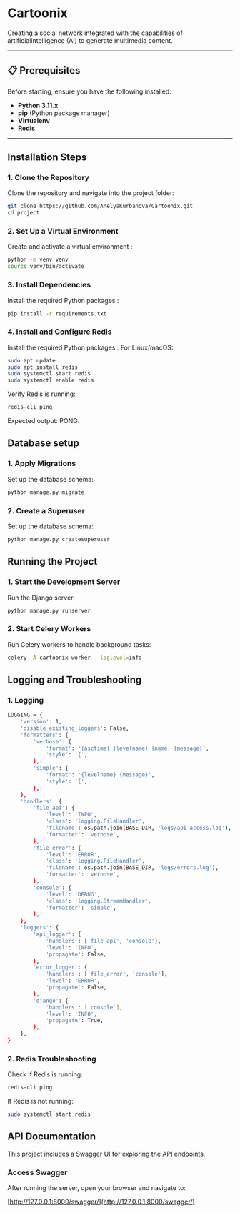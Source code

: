 # **Cartoonix**

Сreating a social network integrated with the capabilities of artificialintelligence (AI) to generate multimedia content.


---

## **📋 Prerequisites**

Before starting, ensure you have the following installed:
-  **Python 3.11.x**
-  **pip** (Python package manager)
-  **Virtualenv**
-  **Redis**

---

## **Installation Steps**

### **1. Clone the Repository**
Clone the repository and navigate into the project folder:
```bash
git clone https://github.com/AnelyaKurbanova/Cartoonix.git
cd project
```

### **2. Set Up a Virtual Environment**
Create and activate a virtual environment :
```bash
python -m venv venv
source venv/bin/activate
```

### **3. Install Dependencies**
Install the required Python packages :
```bash
pip install -r requirements.txt
```


### **4. Install and Configure Redis**
Install the required Python packages :
For Linux/macOS:
```bash
sudo apt update
sudo apt install redis
sudo systemctl start redis
sudo systemctl enable redis
```
Verify Redis is running:
```bash
redis-cli ping
```

Expected output: PONG.


## **Database setup**
### **1. Apply Migrations**
Set up the database schema:
```bash
python manage.py migrate
```

### **2. Create a Superuser**
Set up the database schema:
```bash
python manage.py createsuperuser
```


## **Running the Project**

### **1. Start the Development Server**
Run the Django server:
```bash
python manage.py runserver
```

### **2.  Start Celery Workers**
Run Celery workers to handle background tasks:
```bash
celery -A cartoonix worker --loglevel=info
```




## **Logging and Troubleshooting**
### **1. Logging**

```bash
LOGGING = {
    'version': 1,
    'disable_existing_loggers': False,
    'formatters': {
        'verbose': {
            'format': '{asctime} {levelname} {name} {message}',
            'style': '{',
        },
        'simple': {
            'format': '{levelname} {message}',
            'style': '{',
        },
    },
    'handlers': {
        'file_api': {
            'level': 'INFO',
            'class': 'logging.FileHandler',
            'filename': os.path.join(BASE_DIR, 'logs/api_access.log'),
            'formatter': 'verbose',
        },
        'file_error': {
            'level': 'ERROR',
            'class': 'logging.FileHandler',
            'filename': os.path.join(BASE_DIR, 'logs/errors.log'),
            'formatter': 'verbose',
        },
        'console': {
            'level': 'DEBUG',
            'class': 'logging.StreamHandler',
            'formatter': 'simple',
        },
    },
    'loggers': {
        'api_logger': {
            'handlers': ['file_api', 'console'],
            'level': 'INFO',
            'propagate': False,
        },
        'error_logger': {
            'handlers': ['file_error', 'console'],
            'level': 'ERROR',
            'propagate': False,
        },
        'django': {
            'handlers': ['console'],
            'level': 'INFO',
            'propagate': True,
        },
    },
}

```

### **2.  Redis Troubleshooting**
Check if Redis is running:
```bash
redis-cli ping
```

If Redis is not running:
```bash
sudo systemctl start redis
```

## **API Documentation**

This project includes a Swagger UI for exploring the API endpoints.

### **Access Swagger**
After running the server, open your browser and navigate to:

[http://127.0.0.1:8000/swagger/](http://127.0.0.1:8000/swagger/)

















